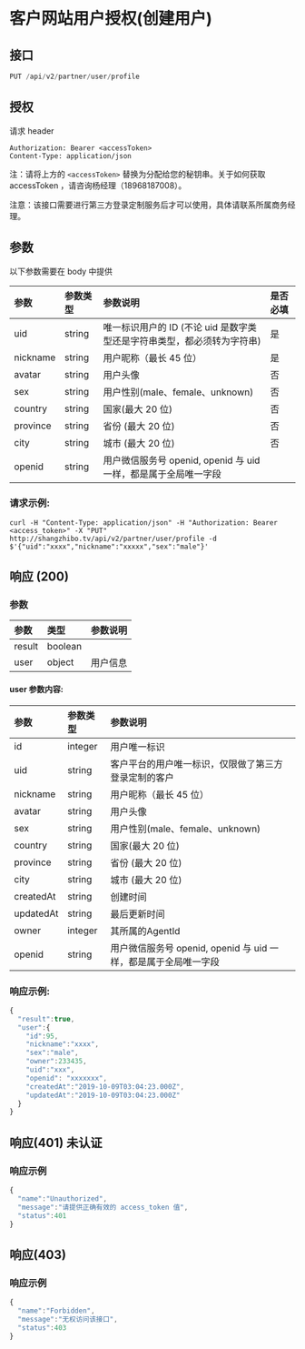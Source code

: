 # 客户网站用户授权\(创建用户\)

## 接口

```javascript
PUT /api/v2/partner/user/profile
```

## 授权

请求 header

```http
Authorization: Bearer <accessToken>
Content-Type: application/json
```

注：请将上方的 `<accessToken>` 替换为分配给您的秘钥串。关于如何获取 accessToken ，请咨询杨经理（18968187008）。

注意：该接口需要进行第三方登录定制服务后才可以使用，具体请联系所属商务经理。

## 参数

以下参数需要在 body 中提供

| 参数 | 参数类型 | 参数说明 | 是否必填 |
| :--- | :--- | :--- | :--- |
| uid | string | 唯一标识用户的 ID \(不论 uid 是数字类型还是字符串类型，都必须转为字符串\) | 是 |
| nickname | string | 用户昵称（最长 45 位） | 是 |
| avatar | string | 用户头像 | 否 |
| sex | string | 用户性别\(male、female、unknown\) | 否 |
| country | string | 国家\(最大 20 位\) | 否 |
| province | string | 省份 \(最大 20 位\) | 否 |
| city | string | 城市 \(最大 20 位\) | 否 |
| openid | string | 用户微信服务号 openid, openid 与 uid 一样，都是属于全局唯一字段 |  |

### 请求示例:

```http
curl -H "Content-Type: application/json" -H "Authorization: Bearer <access_token>" -X "PUT" http://shangzhibo.tv/api/v2/partner/user/profile -d $'{"uid":"xxxx","nickname":"xxxxx","sex":"male"}'
```

## 响应 \(200\)

### 参数

| 参数 | 类型 | 参数说明 |
| :--- | :--- | :--- |
| result | boolean |  |
| user | object | 用户信息 |

#### user 参数内容:

| 参数 | 参数类型 | 参数说明 |
| :--- | :--- | :--- |
| id | integer | 用户唯一标识 |
| uid | string | 客户平台的用户唯一标识，仅限做了第三方登录定制的客户 |
| nickname | string | 用户昵称（最长 45 位） |
| avatar | string | 用户头像 |
| sex | string | 用户性别\(male、female、unknown\) |
| country | string | 国家\(最大 20 位\) |
| province | string | 省份 \(最大 20 位\) |
| city | string | 城市 \(最大 20 位\) |
| createdAt | string | 创建时间 |
| updatedAt | string | 最后更新时间 |
| owner | integer | 其所属的AgentId |
| openid | string | 用户微信服务号 openid, openid 与 uid 一样，都是属于全局唯一字段 |

### 响应示例:

```javascript
{
  "result":true,
  "user":{
    "id":95,
    "nickname":"xxxx",
    "sex":"male",
    "owner":233435,
    "uid":"xxx",
    "openid": "xxxxxxx",
    "createdAt":"2019-10-09T03:04:23.000Z",
    "updatedAt":"2019-10-09T03:04:23.000Z"
  }
}
```

## 响应\(401\) 未认证

### 响应示例

```javascript
{
  "name":"Unauthorized",
  "message":"请提供正确有效的 access_token 值",
  "status":401
}
```

## 响应\(403\)

### 响应示例

```javascript
{
  "name":"Forbidden",
  "message":"无权访问该接口",
  "status":403
}
```

